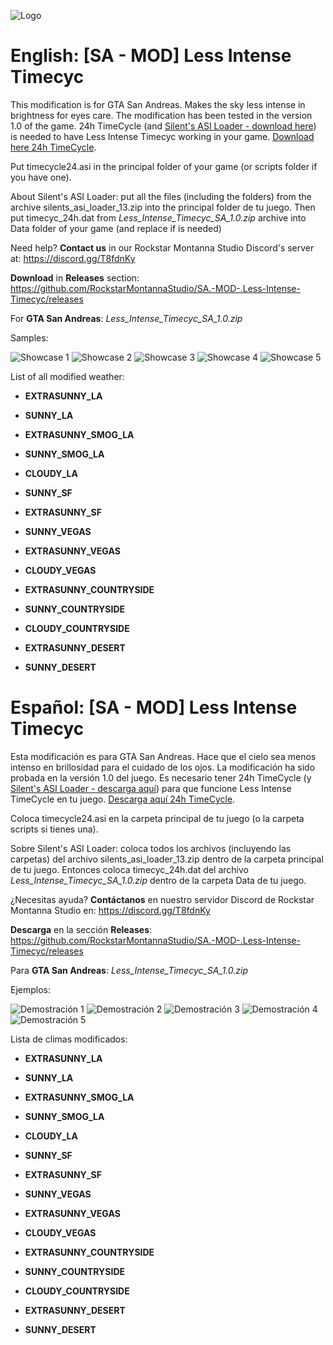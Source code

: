 ![Logo](https://cdn.discordapp.com/attachments/498670800123985949/531284068495654922/Less_Intense_Timecyc_Mod_SA_Banner.png)

# English: [SA - MOD] Less Intense Timecyc
This modification is for GTA San Andreas. Makes the sky less intense in brightness for eyes care. The modification has been tested in the version 1.0 of the game. 24h TimeCycle (and [Silent's ASI Loader - download here](https://www.gtagarage.com/mods/download.php?f=37262)) is needed to have Less Intense Timecyc working in your game. [Download here 24h TimeCycle](http://aap.papnet.eu/gta/24h/timecycle24.asi). 

Put timecycle24.asi in the principal folder of your game (or scripts folder if you have one). 

About Silent's ASI Loader: put all the files (including the folders) from the archive silents_asi_loader_13.zip into the principal folder de tu juego. Then put timecyc_24h.dat from *Less_Intense_Timecyc_SA_1.0.zip* archive into Data folder of your game (and replace if is needed)


Need help? **Contact us** in our Rockstar Montanna Studio Discord's server at:
https://discord.gg/T8fdnKy

**Download** in **Releases** section:
https://github.com/RockstarMontannaStudio/SA.-MOD-.Less-Intense-Timecyc/releases

For **GTA San Andreas**: *Less_Intense_Timecyc_SA_1.0.zip*

Samples:

![Showcase 1](https://cdn.discordapp.com/attachments/498670800123985949/531287110469025793/lit_showcase_sample1.png)
![Showcase 2](https://cdn.discordapp.com/attachments/498670800123985949/531287318976528411/lit_showcase_sample2.png)
![Showcase 3](https://cdn.discordapp.com/attachments/498670800123985949/531287615417090049/lit_showcase_sample3.png)
![Showcase 4](https://cdn.discordapp.com/attachments/498670800123985949/531287885090127893/lit_showcase_sample4.png)
![Showcase 5](https://cdn.discordapp.com/attachments/498670800123985949/531288177634181140/lit_showcase_sample5.png)

List of all modified weather:
* **EXTRASUNNY_LA**

* **SUNNY_LA**

* **EXTRASUNNY_SMOG_LA**

* **SUNNY_SMOG_LA**

* **CLOUDY_LA**

* **SUNNY_SF**

* **EXTRASUNNY_SF**

* **SUNNY_VEGAS**

* **EXTRASUNNY_VEGAS**

* **CLOUDY_VEGAS**

* **EXTRASUNNY_COUNTRYSIDE**

* **SUNNY_COUNTRYSIDE**

* **CLOUDY_COUNTRYSIDE**

* **EXTRASUNNY_DESERT**

* **SUNNY_DESERT**

# Español: [SA - MOD] Less Intense Timecyc
Esta modificación es para GTA San Andreas. Hace que el cielo sea menos intenso en brillosidad para el cuidado de los ojos. La modificación ha sido probada en la versión 1.0 del juego. Es necesario tener 24h TimeCycle (y [Silent's ASI Loader - descarga aquí](https://www.gtagarage.com/mods/download.php?f=37262)) para que funcione Less Intense TimeCycle en tu juego. [Descarga aquí 24h TimeCycle](http://aap.papnet.eu/gta/24h/timecycle24.asi). 

Coloca timecycle24.asi en la carpeta principal de tu juego (o la carpeta scripts si tienes una). 

Sobre Silent's ASI Loader: coloca todos los archivos (incluyendo las carpetas) del archivo silents_asi_loader_13.zip dentro de la carpeta principal de tu juego. Entonces coloca timecyc_24h.dat del archivo *Less_Intense_Timecyc_SA_1.0.zip* dentro de la carpeta Data de tu juego.

¿Necesitas ayuda? **Contáctanos** en nuestro servidor Discord de Rockstar Montanna Studio en:
https://discord.gg/T8fdnKy

**Descarga** en la sección **Releases**:
https://github.com/RockstarMontannaStudio/SA.-MOD-.Less-Intense-Timecyc/releases

Para **GTA San Andreas**: *Less_Intense_Timecyc_SA_1.0.zip*

Ejemplos:

![Demostración 1](https://cdn.discordapp.com/attachments/498670800123985949/531292415152226316/lit_showcase_sample1_spanish.png)
![Demostración 2](https://cdn.discordapp.com/attachments/498670800123985949/531292612909596676/lit_showcase_sample2_spanish.png)
![Demostración 3](https://cdn.discordapp.com/attachments/498670800123985949/531292961678557245/lit_showcase_sample3_spanish.png)
![Demostración 4](https://cdn.discordapp.com/attachments/498670800123985949/531293239076978699/lit_showcase_sample4_spanish.png)
![Demostración 5](https://cdn.discordapp.com/attachments/498670800123985949/531293528710447107/lit_showcase_sample5_spanish.png)

Lista de climas modificados:
* **EXTRASUNNY_LA**

* **SUNNY_LA**

* **EXTRASUNNY_SMOG_LA**

* **SUNNY_SMOG_LA**

* **CLOUDY_LA**

* **SUNNY_SF**

* **EXTRASUNNY_SF**

* **SUNNY_VEGAS**

* **EXTRASUNNY_VEGAS**

* **CLOUDY_VEGAS**

* **EXTRASUNNY_COUNTRYSIDE**

* **SUNNY_COUNTRYSIDE**

* **CLOUDY_COUNTRYSIDE**

* **EXTRASUNNY_DESERT**

* **SUNNY_DESERT**

